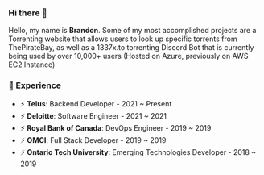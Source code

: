 
### Hi there 👋

Hello, my name is **Brandon**. Some of my most accomplished projects are a Torrenting website that allows users to look up specific torrents from ThePirateBay, as well as a 1337x.to torrenting Discord Bot that is currently being used by over 10,000+ users (Hosted on Azure, previously on AWS EC2 Instance)

### 🔭 Experience
- ⚡ **Telus**: Backend Developer - 2021 ~ Present
- ⚡ **Deloitte**: Software Engineer -  2021 ~ 2021
- ⚡ **Royal Bank of Canada**: DevOps Engineer - 2019 ~ 2019
- ⚡ **OMCI**: Full Stack Developer - 2019 ~ 2019
- ⚡ **Ontario Tech University**: Emerging Technologies Developer - 2018 ~ 2019
